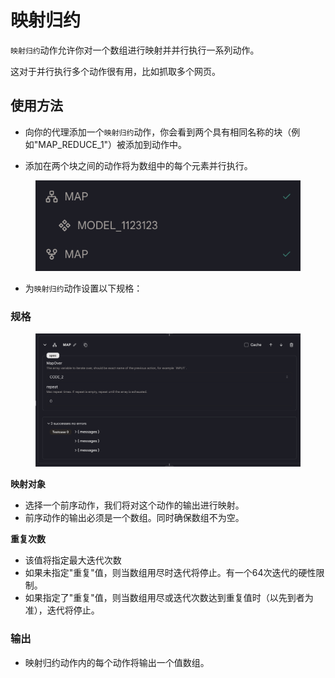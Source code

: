 # 映射归约

`映射归约`动作允许你对一个数组进行映射并并行执行一系列动作。

这对于并行执行多个动作很有用，比如抓取多个网页。

## 使用方法

* 向你的代理添加一个`映射归约`动作，你会看到两个具有相同名称的块（例如"MAP_REDUCE_1"）被添加到动作中。

* 添加在两个块之间的动作将为数组中的每个元素并行执行。

<figure><img src="../../../../images/map-2.png"></figure>

* 为`映射归约`动作设置以下规格：

### 规格

<figure><img src="../../../../images/map.png"></figure>

**映射对象**

  * 选择一个前序动作，我们将对这个动作的输出进行映射。
  * 前序动作的输出必须是一个数组。同时确保数组不为空。

**重复次数**

* 该值将指定最大迭代次数
* 如果未指定"重复"值，则当数组用尽时迭代将停止。有一个64次迭代的硬性限制。
* 如果指定了"重复"值，则当数组用尽或迭代次数达到重复值时（以先到者为准），迭代将停止。

### 输出

* 映射归约动作内的每个动作将输出一个值数组。